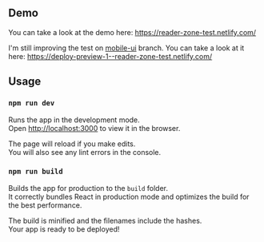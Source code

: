 ## Demo
You can take a look at the demo here: https://reader-zone-test.netlify.com/

I'm still improving the test on [mobile-ui](https://github.com/Maxvien/reader-zone/tree/mobile-ui) branch. You can take a look at it here: https://deploy-preview-1--reader-zone-test.netlify.com/

## Usage

### `npm run dev`

Runs the app in the development mode.<br>
Open [http://localhost:3000](http://localhost:3000) to view it in the browser.

The page will reload if you make edits.<br>
You will also see any lint errors in the console.

### `npm run build`

Builds the app for production to the `build` folder.<br>
It correctly bundles React in production mode and optimizes the build for the best performance.

The build is minified and the filenames include the hashes.<br>
Your app is ready to be deployed!
